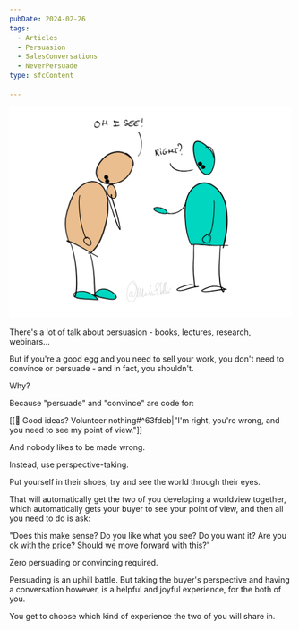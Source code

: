```yaml
---
pubDate: 2024-02-26
tags:
  - Articles
  - Persuasion
  - SalesConversations
  - NeverPersuade
type: sfcContent

---
```

![](Media/SalesFlowCoach.app_Perspective-taking-in-sales_MartinStellar.png)

There's a lot of talk about persuasion - books, lectures, research, webinars...

But if you're a good egg and you need to sell your work, you don't need to convince or persuade - and in fact, you shouldn't.

Why?

Because "persuade" and "convince" are code for:

[[📄 Good ideas? Volunteer nothing#^63fdeb|"I'm right, you're wrong, and you need to see my point of view."]]

And nobody likes to be made wrong. 

Instead, use perspective-taking.

Put yourself in their shoes, try and see the world through their eyes.

That will automatically get the two of you developing a worldview together, which automatically gets your buyer to see your point of view, and then all you need to do is ask:

"Does this make sense? Do you like what you see? Do you want it? Are you ok with the price? Should we move forward with this?"

Zero persuading or convincing required.

Persuading is an uphill battle. But taking the buyer's perspective and having a conversation however, is a helpful and joyful experience, for the both of you.

You get to choose which kind of experience the two of you will share in.

